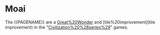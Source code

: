 # Moai

The {{PAGENAME}} are a [Great%20Wonder](wonder) and [tile%20improvement](tile improvement) in the "[Civilization%20%28series%29](Civilization)" games.